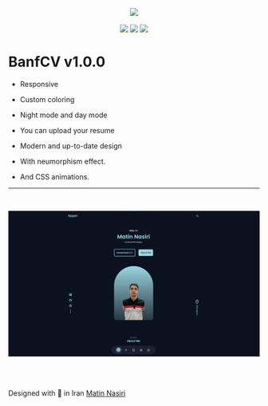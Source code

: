 <p align="center">
  <a href="https://github.com/matinnasiridev">
    <img height="150" src="https://github.com/matinnasiridev/matinnasiridev/blob/main/main-logo.png"/></a>
</p>

<p align="center">
  <a href="https://t.me/matinnasiridev"><img src="https://img.shields.io/badge/telegram-1da1f2?style=for-the-badge&logo=telegram&logoColor=white&color=27a0df"/></a> 
  <a href="https://instagram.com/matinnasiridev"><img src="https://img.shields.io/badge/INSTAGRAM-E1306C?style=for-the-badge&logo=instagram&logoColor=white"/></a>
  <a href="www.linkedin.com/in/matin-nasiri-5a4405200"><img src="https://img.shields.io/badge/linkedin-0c67c2?style=for-the-badge&logo=linkedin"/></a>
</p>

# BanfCV v1.0.0

- Responsive
  
- Custom coloring
  
- Night mode and day mode
  
- You can upload your resume

- Modern and up-to-date design
  
- With neumorphism effect.
  
- And CSS animations.

---
<br>

![preview img](/demo/perView.jpg)

<br>
<br>

Designed with 💜 in Iran   [Matin Nasiri](https://www.instagram.com/matin.m.nasiri)

